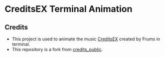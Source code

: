 # CreditsEX Terminal Animation

## Credits
- This project is used to animate the music [CreditsEX](https://soundcloud.com/frums/credits-ex) created by Frums in terminal.
- This repository is a fork from [credits_public](https://github.com/plaaosert/credits_public).
 
